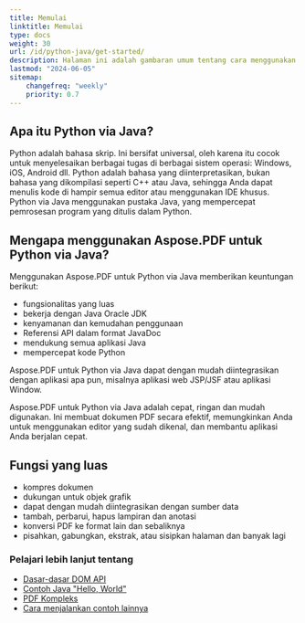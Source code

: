```yaml
---
title: Memulai
linktitle: Memulai
type: docs
weight: 30
url: /id/python-java/get-started/
description: Halaman ini adalah gambaran umum tentang cara menggunakan Aspose.PDF untuk Python via Java untuk membuat dan mengedit dokumen PDF
lastmod: "2024-06-05"
sitemap:
    changefreq: "weekly"
    priority: 0.7
---
```


## Apa itu Python via Java?

Python adalah bahasa skrip. Ini bersifat universal, oleh karena itu cocok untuk menyelesaikan berbagai tugas di berbagai sistem operasi: Windows, iOS, Android dll. Python adalah bahasa yang diinterpretasikan, bukan bahasa yang dikompilasi seperti C++ atau Java, sehingga Anda dapat menulis kode di hampir semua editor atau menggunakan IDE khusus. Python via Java menggunakan pustaka Java, yang mempercepat pemrosesan program yang ditulis dalam Python.

## Mengapa menggunakan Aspose.PDF untuk Python via Java?

Menggunakan Aspose.PDF untuk Python via Java memberikan keuntungan berikut:

- fungsionalitas yang luas
- bekerja dengan Java Oracle JDK
- kenyamanan dan kemudahan penggunaan
- Referensi API dalam format JavaDoc
- mendukung semua aplikasi Java
- mempercepat kode Python

Aspose.PDF untuk Python via Java dapat dengan mudah diintegrasikan dengan aplikasi apa pun, misalnya aplikasi web JSP/JSF atau aplikasi Window.

Aspose.PDF untuk Python via Java adalah cepat, ringan dan mudah digunakan. Ini membuat dokumen PDF secara efektif, memungkinkan Anda untuk menggunakan editor yang sudah dikenal, dan membantu aplikasi Anda berjalan cepat.

## Fungsi yang luas

- kompres dokumen
- dukungan untuk objek grafik
- dapat dengan mudah diintegrasikan dengan sumber data
- tambah, perbarui, hapus lampiran dan anotasi
- konversi PDF ke format lain dan sebaliknya
- pisahkan, gabungkan, ekstrak, atau sisipkan halaman dan banyak lagi

### Pelajari lebih lanjut tentang

- [Dasar-dasar DOM API](/pdf/id/python-java/basics-of-dom-api/)
- [Contoh Java "Hello, World"](/pdf/id/python-java/hello-world-example/)
- [PDF Kompleks](/pdf/id/python-java/complex-pdf-example/)
- [Cara menjalankan contoh lainnya](/pdf/id/python-java/how-to-run-other-examples/)